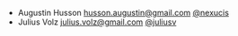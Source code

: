 * Augustin Husson <husson.augustin@gmail.com> [@nexucis](https://github.com/Nexucis)
* Julius Volz <julius.volz@gmail.com> [@juliusv](https://github.com/juliusv)
